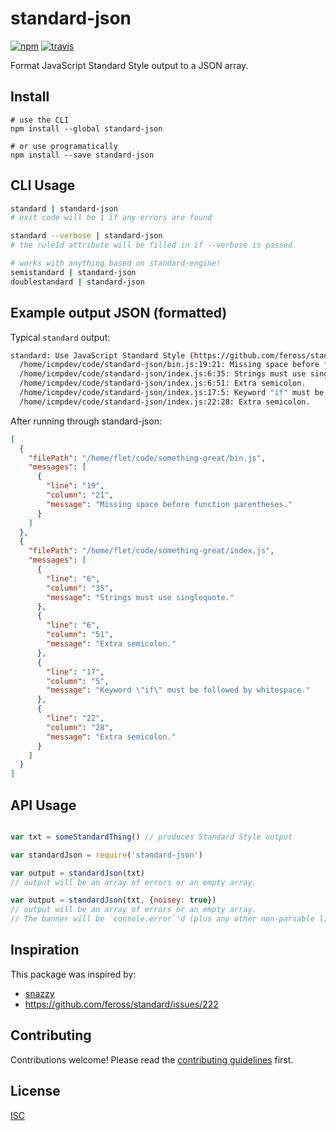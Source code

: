 # standard-json

[![npm][npm-image]][npm-url]
[![travis][travis-image]][travis-url]

[npm-image]: https://img.shields.io/npm/v/standard-json.svg?style=flat-square
[npm-url]: https://www.npmjs.com/package/standard-json
[travis-image]: https://img.shields.io/travis/Flet/standard-json.svg?style=flat-square
[travis-url]: https://travis-ci.org/Flet/standard-json

Format JavaScript Standard Style output to a JSON array.

## Install

```
# use the CLI
npm install --global standard-json

# or use programatically
npm install --save standard-json
```

## CLI Usage

```bash
standard | standard-json
# exit code will be 1 if any errors are found

standard --verbose | standard-json
# the ruleId attribute will be filled in if --verbose is passed

# works with anything based on standard-engine!
semistandard | standard-json
doublestandard | standard-json

```

## Example output JSON (formatted)
Typical `standard` output:
```bash
standard: Use JavaScript Standard Style (https://github.com/feross/standard)
  /home/icmpdev/code/standard-json/bin.js:19:21: Missing space before function parentheses.
  /home/icmpdev/code/standard-json/index.js:6:35: Strings must use singlequote.
  /home/icmpdev/code/standard-json/index.js:6:51: Extra semicolon.
  /home/icmpdev/code/standard-json/index.js:17:5: Keyword "if" must be followed by whitespace.
  /home/icmpdev/code/standard-json/index.js:22:28: Extra semicolon.
```

After running through standard-json:
```json
[
  {
    "filePath": "/home/flet/code/something-great/bin.js",
    "messages": [
      {
        "line": "19",
        "column": "21",
        "message": "Missing space before function parentheses."
      }
    ]
  },
  {
    "filePath": "/home/flet/code/something-great/index.js",
    "messages": [
      {
        "line": "6",
        "column": "35",
        "message": "Strings must use singlequote."
      },
      {
        "line": "6",
        "column": "51",
        "message": "Extra semicolon."
      },
      {
        "line": "17",
        "column": "5",
        "message": "Keyword \"if\" must be followed by whitespace."
      },
      {
        "line": "22",
        "column": "28",
        "message": "Extra semicolon."
      }
    ]
  }
]
```

## API Usage

```js

var txt = someStandardThing() // produces Standard Style output

var standardJson = require('standard-json')

var output = standardJson(txt)
// output will be an array of errors or an empty array.

var output = standardJson(txt, {noisey: true})
// output will be an array of errors or an empty array.
// The banner will be `console.error`'d (plus any other non-parsable lines)

```

## Inspiration

This package was inspired by:
- [snazzy](https://github.com/feross/snazzy)
- https://github.com/feross/standard/issues/222


## Contributing

Contributions welcome! Please read the [contributing guidelines](CONTRIBUTING.md) first.

## License

[ISC](LICENSE.md)
